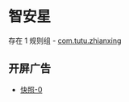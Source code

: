 # 智安星

存在 1 规则组 - [com.tutu.zhianxing](/src/apps/com.tutu.zhianxing.ts)

## 开屏广告

- [快照-0](https://gkd-kit.songe.li/import/12847474)
